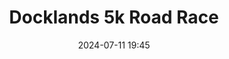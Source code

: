 ---
title: Docklands 5k Road Race
location: John Rogersons Quay, Dublin
date: 2024-07-11 19:45
latitude: 53.34605312139565
longitude: -6.238304001941762

results:
  - place: 7
    name: David Carroll
    time: 15.52
    category: MS
    note: 
  - place: 70
    name: Anthony McMahon
    time: 18.08
    category: M45
    note: 
  - place: 98
    name: Paul Balfe
    time: 18.34
    category: M50
    note: 
  - place: 104
    name: Ciara Broderick Farrell
    time: 18.39
    category: FS
    note: 
  - place: 429
    name: Cillian Traynor
    time: 22.26
    category: MS
    note: 
---